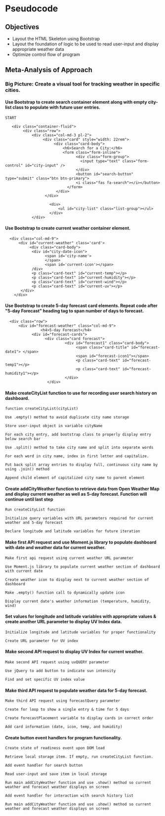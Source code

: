 # Pseudocode

## Objectives

- Layout the HTML Skeleton using Bootstrap
- Layout the foundation of logic to be used to read user-input and display appropriate weather data
- Optimize control flow of program

## Meta-Analysis of Approach

### Big Picture: Create a visual tool for tracking weather in specific cities. 

#### Use Bootstrap to create search container element along with empty city-list class to populate with future user entries.
```
START

   <div class="container-fluid">
        <div class="row">
            <div class="col-md-3 pl-2">
                 <div class="card" style="width: 22rem">
                      <div class="card-body">
                          <h6>Search for a City:</h6>
                          <form class="form-inline">
                                <div class="form-group">
                                  <input type="text" class="form-control" id="city-input" />
                                </div>
                                <button id="search-button" type="submit" class="btn btn-primary">
                                <i class="fas fa-search"></i></button>
                            </form>
                       </div>
                  </div>

                    <div>
                        <ul id="city-list" class="list-group"></ul>
                    </div>
            </div>
```

#### Use Bootstrap to create current weather container element. 
```
  <div class="col-md-9">
      <div id="current-weather" class='card'>
           <div class="card-body">
            <div id="city-date-icon">
                  <span id='city-name'>
                  </span>
                  <span id='current-icon'></span>
            /div>
            <p class="card-text" id="current-temp"></p>
            <p class="card-text" id="current-humidity"></p>
            <p class="card-text" id="current-wind"></p>
            <p class="card-text" id="current-uv"></p>          
       </div>
    </div>
```

#### Use Bootstrap to create 5-day forecast card elements. Repeat code after "5-day Forecast" heading tag to span number of days to forecast. 
```
  <div class="row">
      <div id="forecast-weather" class="col-md-9">
                <h4>5-day Forecast</h4>
            <div id="forecast-cards">
                  <div class="card forecast">
                           <div id="forecast1" class="card-body">
                                <span class="card-title" id="forecast-date1"> </span>
                                <span id="forecast-icon1"></span>
                                <p class="card-text" id="forecast-temp1"></p>
                                <p class="card-text" id="forecast-humidity1"></p>
                           </div>
                   </div>
```

#### Make createCityList function to use for recording user search history on dashboard.
```
function createCityList(cityList)

Use .empty() method to avoid duplicate city name storage 

Store user-input object in variable cityName

For each city entry, add bootstrap class to properly display entry below search bar

Use .split() method to take city name and split into separate words

For each word in city name, index in first letter and capitalize. 

Put back split array entries to display full, continuous city name by using .join() method

Append child element of capitalized city name to parent element
``` 

#### Create addCityWeather function to retrieve data from Open Weather Map and display current weather as well as 5-day forecast. Function will continue until last step 
```
Run createCityList function

Initialize query variables with URL parameters required for current weather and 5-day forecast

Declare longitude and latitude variables for future iteration
``` 

#### Make first API request and use Moment.js library to populate dashboard with date and weather data for current weather. 
```
Make first api request using current weather URL parameter

Use Moment.js library to populate current weather section of dashboard with current date

Create weather icon to display next to current weather section of dashboard

Make .empty() function call to dynamically update icon 

Display current date's weather information (temperature, humidity, wind)
```
#### Set values for longitude and latitude variables with appropriate values & create another URL parameter to display UV Index data. 
```
Initialize longitude and latitude variables for proper functionality

Create URL parameter for UV index
```
#### Make second API request to display UV Index for current weather. 
```
Make second API request using uvQUERY parameter

Use jQuery to add button to indicate sun intensity 

Find and set specific UV index value
```

#### Make third API request to populate weather data for 5-day forecast.
```
Make third API request using forecastQuery parameter

Create for loop to show a single entry & time for 5 days

Create forecastPlacement variable to display cards in correct order

Add card information (date, icon, temp, and humidity)
```

#### Create button event handlers for program functionality.
```
Create state of readiness event upon DOM load

Retrieve local storage item. If empty, run createCityList function.

Add event handler for search button

Read user-input and save item in local storage

Run main addCityWeather function and use .show() method so current weather and forecast weather displays on screen

Add event handler for interaction with search history list

Run main addCityWeather function and use .show() method so current weather and forecast weather displays on screen
```


